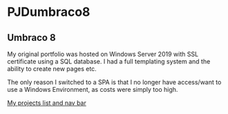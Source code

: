 # PJDumbraco8

## Umbraco 8

My original portfolio was hosted on Windows Server 2019 with SSL certificate using a SQL database. I had a full templating system and the ability to create new pages etc.

The only reason I switched to a SPA is that I no longer have access/want to use a Windows Environment, as costs were simply too high.



[My projects list and nav bar]("https://i.gyazo.com/d243032a8ae0797bc7c0884d897f91b3.png")
